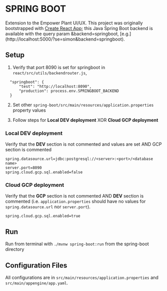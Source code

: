 # SPRING BOOT
Extension to the Empower Plant UI/UX. This project was originally bootstrapped with [Create React App](https://github.com/facebook/create-react-app); this Java Spring Boot backend is available with the query param &backend=springboot, [e.g.] (http://localhost:5000/?se=simon&backend=springboot).

## Setup

1. Verify that port 8090 is set for springboot in `react/src/utils/backendrouter.js`, 
```
  "springboot": {
      "test": "http://localhost:8090",
      "production": process.env.SPRINGBOOT_BACKEND
  }
```

2. Set other `spring-boot/src/main/resources/application.properties` property values

3. Follow steps for **Local DEV deployment** XOR **Cloud GCP deployment**

### Local DEV deployment
Verify that the **DEV** section is not commented and values are set AND GCP section is commented 
```
spring.datasource.url=jdbc:postgresql://<server>:<port>/<database name>
server.port=8090
spring.cloud.gcp.sql.enabled=false
```
### Cloud GCP deployment
Verify that the **GCP** section is not commented AND **DEV** section is commented (i.e. `application.properties` should have no values for `spring.datasource.url` nor `server.port`).
```
spring.cloud.gcp.sql.enabled=true
``` 

## Run
Run from terminal with `./mvnw spring-boot:run` from the spring-boot directory

## Configuration Files
All configurations are in `src/main/resources/application.properties` and `src/main/appengine/app.yaml`.